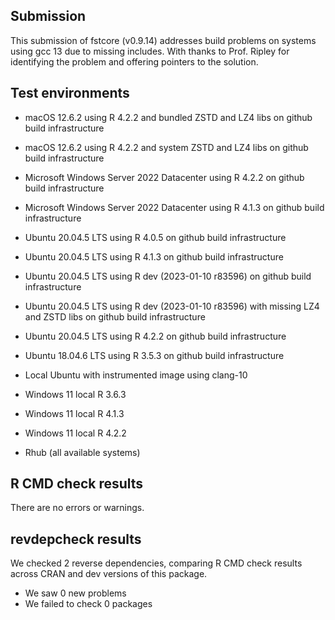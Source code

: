 
## Submission

This submission of fstcore (v0.9.14) addresses build problems on systems using gcc 13 due to missing <cstdint>
includes. With thanks to Prof. Ripley for identifying the problem and offering pointers to the solution.

## Test environments 

* macOS 12.6.2 using R 4.2.2 and bundled ZSTD and LZ4 libs on github build infrastructure
* macOS 12.6.2 using R 4.2.2 and system ZSTD and LZ4 libs on github build infrastructure
* Microsoft Windows Server 2022 Datacenter using R 4.2.2 on github build infrastructure
* Microsoft Windows Server 2022 Datacenter using R 4.1.3 on github build infrastructure

* Ubuntu 20.04.5 LTS using R 4.0.5 on github build infrastructure
* Ubuntu 20.04.5 LTS using R 4.1.3 on github build infrastructure
* Ubuntu 20.04.5 LTS using R dev (2023-01-10 r83596) on github build infrastructure
* Ubuntu 20.04.5 LTS using R dev (2023-01-10 r83596) with missing LZ4 and ZSTD libs on github build infrastructure
* Ubuntu 20.04.5 LTS using R 4.2.2 on github build infrastructure
* Ubuntu 18.04.6 LTS using R 3.5.3 on github build infrastructure
* Local Ubuntu with instrumented image using clang-10
* Windows 11 local R 3.6.3
* Windows 11 local R 4.1.3
* Windows 11 local R 4.2.2
* Rhub (all available systems)

## R CMD check results

There are no errors or warnings.

## revdepcheck results

We checked 2 reverse dependencies, comparing R CMD check results across CRAN and dev versions of this package.

 * We saw 0 new problems
 * We failed to check 0 packages
